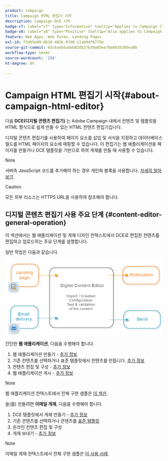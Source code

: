 ```yaml
---
product: campaign
title: Campaign HTML 편집기 시작
description: Campaign DCE 시작
badge-v7: label="v7" type="Informative" tooltip="Applies to Campaign Classic v7"
badge-v8: label="v8" type="Positive" tooltip="Also applies to Campaign v8"
feature: Web Apps, Web Forms, Landing Pages
exl-id: f5d65e89-6b18-482b-97d8-11ab94f6775e
source-git-commit: 6dc6aeb5adeb82d527b39a05ee70a9926205ea0b
workflow-type: tm+mt
source-wordcount: '256'
ht-degree: 0%

---
```


# Campaign HTML 편집기 시작{#about-campaign-html-editor}



다음 **DCE(디지털 콘텐츠 편집기)** 는 Adobe Campaign 내에서 컨텐츠 및 템플릿을 HTML 형식으로 쉽게 만들 수 있는 HTML 컨텐츠 편집기입니다.

디지털 콘텐츠 편집기를 사용하여 페이지 요소를 삽입 및 서식을 지정하고 데이터베이스 필드를 HTML 페이지의 요소에 매핑할 수 있습니다. 이 편집기는 웹 애플리케이션용 페이지를 만들거나 DCE 템플릿을 기반으로 하여 게재를 만들 때 사용할 수 있습니다.

>[!NOTE]
>
>서버측 JavaScript 코드를 추가해야 하는 경우 개인화 블록을 사용합니다. [자세히 알아보기](../../delivery/using/personalization-blocks.md)

>[!CAUTION]
>
>모든 외부 리소스는 HTTPS URL을 사용하여 참조해야 합니다.

## 디지털 콘텐츠 편집기 사용 주요 단계 {#content-editor-general-operation}

이 섹션에서는 웹 애플리케이션 및 게재 디자인 컨텍스트에서 DCE로 편집한 컨텐츠를 편집하고 업로드하는 주요 단계를 설명합니다.

일반 작업은 다음과 같습니다.

![](assets/dce_schema.png)

간단한 **웹 애플리케이션**, 다음을 수행해야 합니다.

1. 웹 애플리케이션 만들기 - [추가 정보](creating-a-landing-page.md)
1. 기존 컨텐츠를 선택하거나 표준 템플릿에서 컨텐츠를 만듭니다. [추가 정보](template-management.md)
1. 컨텐츠 편집 및 구성 - [추가 정보](editing-content.md)
1. 웹 애플리케이션 게시 - [추가 정보](creating-a-landing-page.md#step-3---publishing-content)

>[!NOTE]
>
>웹 애플리케이션 컨텍스트에서 전체 구현 샘플은  [이 섹션](creating-a-landing-page.md).

을(를) 만들려면 **이메일 게재**, 다음을 수행해야 합니다.

1. DCE 템플릿에서 게재 만들기 - [추가 정보](use-case--creating-an-email-delivery.md)
1. 기존 콘텐츠를 선택하거나 콘텐츠를 [표준 템플릿](template-management.md)
1. 온라인 컨텐츠 편집 및 구성
1. 게재 보내기 - [추가 정보](../../delivery/using/steps-about-delivery-creation-steps.md)

>[!NOTE]
>
>이메일 게재 컨텍스트에서 전체 구현 샘플은 [이 사용 사례](use-case--creating-an-email-delivery.md).
